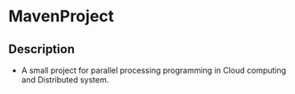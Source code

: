 # MavenProject

## Description
- A small project for parallel processing programming in Cloud computing and Distributed system.
